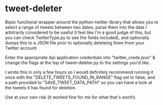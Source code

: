 # tweet-deleter

Basic functional wrapper around the python-twitter library that allows you to select a range of tweets between two dates, parse them into the data I arbitrarily considered to be useful (I feel like I'm a good judge of this, but you can check TwitterType.py to see the fields included), and optionally dumps this to a JSON file prior to optionally deleteing them from your Twitter account.

Enter the appropriate Api application credentials into "twitter_creds.json" & change the flags at the top of tweet-deleter.py to the settings you'd like.

I wrote this in only a few hours so I would definitely recommend running it once with the "DELETE_TWEETS_FOUND_IN_RANGE" flag set to false, and a path provided to "SAVE_TWEET_DATA_PATH" so you can have a look at the tweets it has found for deletion.

Use at your own risk (it worked fine for me for what that's worth).
